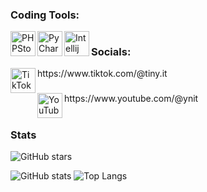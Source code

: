 ### Coding Tools:
<img align="left" alt="PHPStorm" width="40px" src="https://resources.jetbrains.com/storage/products/company/brand/logos/PhpStorm_icon.png" />
<img align="left" alt="PyCharm" width="40px" src="https://i.imgur.com/cCSh9nO.png" />
<img align="left" alt="Intellij" width="40px" src="https://cdn.icon-icons.com/icons2/3053/PNG/512/intellij_macos_bigsur_icon_190061.png" />


#
#
### Socials:
<img align="left" alt="TikTok" width="40px" src="https://pngfolio.com/images/all_img/copy/1631443365tiktok-icon.png" />
https://www.tiktok.com/@tiny.it

###
<img align="left" alt="YouTube" width="40px" src="https://cdn-icons-png.flaticon.com/512/1384/1384060.png" />
https://www.youtube.com/@ynit


#
### Stats
![GitHub stars](https://img.shields.io/github/stars/xobby?logo=github&style=social)

<section id='stats'>

  ![GitHub stats](https://github-readme-stats.vercel.app/api?username=xobby&show_icons=true&theme=radical)
  ![Top Langs](https://github-readme-stats.vercel.app/api/top-langs/?username=xobby&layout=compact)
